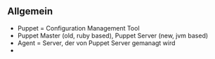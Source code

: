 ## Allgemein

- Puppet = Configuration Management Tool
- Puppet Master (old, ruby based), Puppet Server (new, jvm based)
- Agent = Server, der von Puppet Server gemanagt wird
- 
